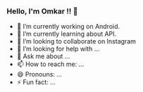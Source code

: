 ### Hello, I'm Omkar !! 👋

- 🔭 I’m currently working on Android.
- 🌱 I’m currently learning about API.
- 👯 I’m looking to collaborate on Instagram
- 🤔 I’m looking for help with ...
- 💬 Ask me about ...
- 📫 How to reach me: ...
- 😄 Pronouns: ...
- ⚡ Fun fact: ...

